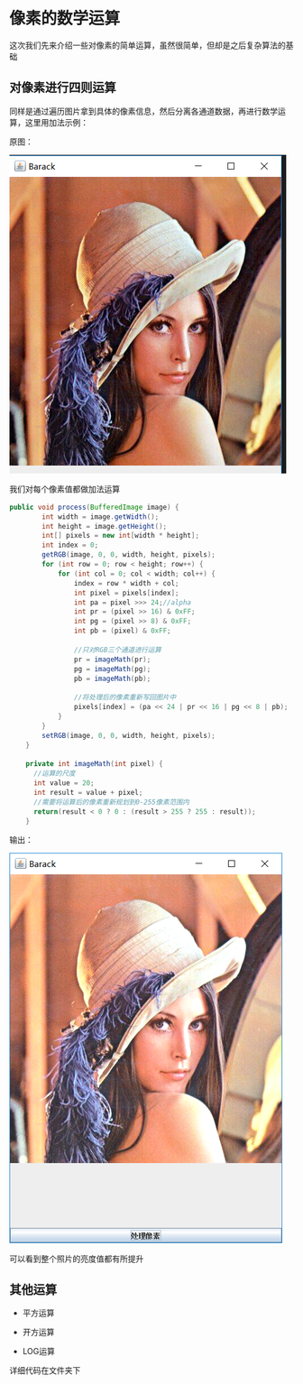 # 像素的数学运算     

这次我们先来介绍一些对像素的简单运算，虽然很简单，但却是之后复杂算法的基础      

## 对像素进行四则运算        

同样是通过遍历图片拿到具体的像素信息，然后分离各通道数据，再进行数学运算，这里用加法示例：       

原图：        

![](../../../image/pixelmatholdimage.png)            

我们对每个像素值都做加法运算       

```java
public void process(BufferedImage image) {
        int width = image.getWidth();
        int height = image.getHeight();
        int[] pixels = new int[width * height];
        int index = 0;
        getRGB(image, 0, 0, width, height, pixels);
        for (int row = 0; row < height; row++) {
            for (int col = 0; col < width; col++) {
                index = row * width + col;
                int pixel = pixels[index];
                int pa = pixel >>> 24;//alpha
                int pr = (pixel >> 16) & 0xFF;
                int pg = (pixel >> 8) & 0xFF;
                int pb = (pixel) & 0xFF;

                //只对RGB三个通道进行运算
                pr = imageMath(pr);
                pg = imageMath(pg);
                pb = imageMath(pb);

                //将处理后的像素重新写回图片中
                pixels[index] = (pa << 24 | pr << 16 | pg << 8 | pb);
            }
        }
        setRGB(image, 0, 0, width, height, pixels);
    }

    private int imageMath(int pixel) {
      //运算的尺度
      int value = 20;
      int result = value + pixel;
      //需要将运算后的像素重新规划到0-255像素范围内
      return(result < 0 ? 0 : (result > 255 ? 255 : result));
    }
```     

输出：     

![](../../../image/pixelmathnewimage.png)       

可以看到整个照片的亮度值都有所提升         


## 其他运算         

* 平方运算     

* 开方运算    

* LOG运算     

详细代码在文件夹下       
